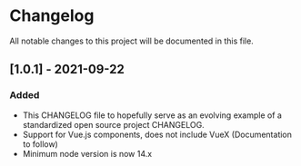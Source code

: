 # Changelog

All notable changes to this project will be documented in this file.

## [1.0.1] - 2021-09-22

### Added

- This CHANGELOG file to hopefully serve as an evolving example of a
  standardized open source project CHANGELOG.
- Support for Vue.js components, does not include VueX (Documentation to follow)
- Minimum node version is now 14.x
  